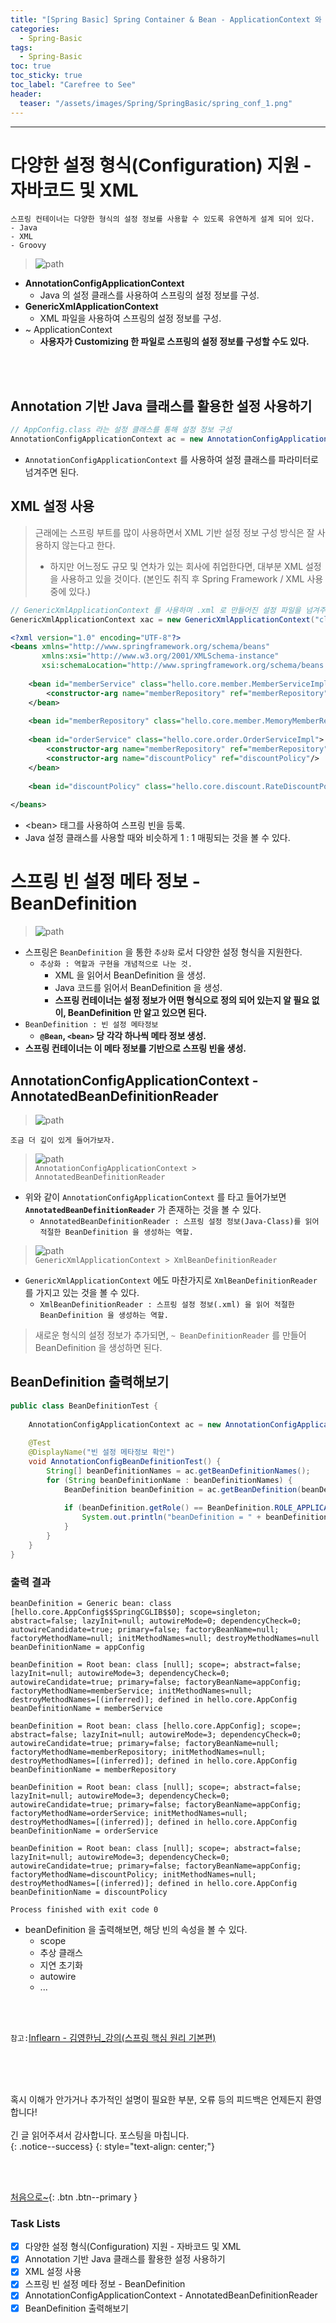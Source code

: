 ```yaml
---
title: "[Spring Basic] Spring Container & Bean - ApplicationContext 와 BeanFactory"
categories:
  - Spring-Basic
tags:
  - Spring-Basic
toc: true
toc_sticky: true
toc_label: "Carefree to See"
header:
  teaser: "/assets/images/Spring/SpringBasic/spring_conf_1.png"
---
```

<!-- Created by Chae Seungm Min - CarefreeLife
Visit my Programming blog: https://carefreelife98.github.io --> 
---

# 다양한 설정 형식(Configuration) 지원 - 자바코드 및 XML

```
스프링 컨테이너는 다양한 형식의 설정 정보를 사용할 수 있도록 유연하게 설계 되어 있다.
- Java
- XML
- Groovy
```

> ![path](/assets/images/Spring/SpringBasic/spring_conf_1.png)<br>
- **AnnotationConfigApplicationContext**
    - Java 의 설정 클래스를 사용하여 스프링의 설정 정보를 구성.
- **GenericXmlApplicationContext**
    - XML 파일을 사용하여 스프링의 설정 정보를 구성.
- ~ ApplicationContext
    - **사용자가 Customizing 한 파일로 스프링의 설정 정보를 구성할 수도 있다.**

<br><br>

## Annotation 기반 Java 클래스를 활용한 설정 사용하기
```java
// AppConfig.class 라는 설정 클래스를 통해 설정 정보 구성
AnnotationConfigApplicationContext ac = new AnnotationConfigApplicationContext(AppConfig.class)
```
- `AnnotationConfigApplicationContext` 를 사용하여 설정 클래스를 파라미터로 넘겨주면 된다.

## XML 설정 사용

> 근래에는 스프링 부트를 많이 사용하면서 XML 기반 설정 정보 구성 방식은 잘 사용하지 않는다고 한다.
> - 하지만 어느정도 규모 및 연차가 있는 회사에 취업한다면, 대부분 XML 설정을 사용하고 있을 것이다. (본인도 취직 후 Spring Framework / XML 사용 중에 있다.)

```java
// GenericXmlApplicationContext 를 사용하며 .xml 로 만들어진 설정 파일을 넘겨주자.
GenericXmlApplicationContext xac = new GenericXmlApplicationContext("classpath:applicationContext.xml"
```

```xml
<?xml version="1.0" encoding="UTF-8"?>  
<beans xmlns="http://www.springframework.org/schema/beans"  
       xmlns:xsi="http://www.w3.org/2001/XMLSchema-instance"  
       xsi:schemaLocation="http://www.springframework.org/schema/beans http://www.springframework.org/schema/beans/spring-beans.xsd">  
  
    <bean id="memberService" class="hello.core.member.MemberServiceImpl">  
        <constructor-arg name="memberRepository" ref="memberRepository"/>  
    </bean>  
  
    <bean id="memberRepository" class="hello.core.member.MemoryMemberRepository"/>  
  
    <bean id="orderService" class="hello.core.order.OrderServiceImpl">  
        <constructor-arg name="memberRepository" ref="memberRepository"/>  
        <constructor-arg name="discountPolicy" ref="discountPolicy"/>  
    </bean>  
  
    <bean id="discountPolicy" class="hello.core.discount.RateDiscountPolicy"/>  
  
</beans>
```

- \<bean> 태그를 사용하여 스프링 빈을 등록.
- Java 설정 클래스를 사용할 때와 비슷하게 1 : 1 매핑되는 것을 볼 수 있다.

# 스프링 빈 설정 메타 정보 - BeanDefinition

> ![path](/assets/images/Spring/SpringBasic/spring_conf_2.png)<br>
- 스프링은 `BeanDefinition` 을 통한 `추상화` 로서 다양한 설정 형식을 지원한다.
    - `추상화 : 역할과 구현을 개념적으로 나눈 것.`
        - XML 을 읽어서 BeanDefinition 을 생성.
        - Java 코드를 읽어서 BeanDefinition 을 생성.
        - **스프링 컨테이너는 설정 정보가 어떤 형식으로 정의 되어 있는지 알 필요 없이, BeanDefinition 만 알고 있으면 된다.**
- `BeanDefinition : 빈 설정 메타정보`
    - **`@Bean`, `<bean>` 당 각각 하나씩 메타 정보 생성.**
- **스프링 컨테이너는 이 메타 정보를 기반으로 스프링 빈을 생성.**

## AnnotationConfigApplicationContext - AnnotatedBeanDefinitionReader

> ![path](/assets/images/Spring/SpringBasic/spring_conf_3.png)<br>

```
조금 더 깊이 있게 들어가보자.
```

> ![path](/assets/images/Spring/SpringBasic/spring_conf_4.png)<br>
`AnnotationConfigApplicationContext > AnnotatedBeanDefinitionReader`<br>
- 위와 같이 `AnnotationConfigApplicationContext` 를 타고 들어가보면 **`AnnotatedBeanDefinitionReader`** 가 존재하는 것을 볼 수 있다.
    - `AnnotatedBeanDefinitionReader : 스프링 설정 정보(Java-Class)를 읽어 적절한 BeanDefinition 을 생성하는 역할.`

> ![path](/assets/images/Spring/SpringBasic/spring_conf_5.png)<br>
`GenericXmlApplicationContext > XmlBeanDefinitionReader`
- `GenericXmlApplicationContext` 에도 마찬가지로 `XmlBeanDefinitionReader` 를 가지고 있는 것을 볼 수 있다.
    - `XmlBeanDefinitionReader : 스프링 설정 정보(.xml) 을 읽어 적절한 BeanDefinition 을 생성하는 역할.`

> 새로운 형식의 설정 정보가 추가되면, `~ BeanDefinitionReader` 를 만들어 BeanDefinition 을 생성하면 된다.

## BeanDefinition 출력해보기

```java
public class BeanDefinitionTest {  
  
    AnnotationConfigApplicationContext ac = new AnnotationConfigApplicationContext(AppConfig.class);  
  
    @Test  
    @DisplayName("빈 설정 메타정보 확인")  
    void AnnotationConfigBeanDefinitionTest() {  
        String[] beanDefinitionNames = ac.getBeanDefinitionNames();  
        for (String beanDefinitionName : beanDefinitionNames) {  
            BeanDefinition beanDefinition = ac.getBeanDefinition(beanDefinitionName);  
  
            if (beanDefinition.getRole() == BeanDefinition.ROLE_APPLICATION) {  
                System.out.println("beanDefinition = " + beanDefinition + " beanDefinitionName = " + beanDefinitionName);  
            }  
        }  
    }  
}
```

### 출력 결과
```
beanDefinition = Generic bean: class [hello.core.AppConfig$$SpringCGLIB$$0]; scope=singleton; abstract=false; lazyInit=null; autowireMode=0; dependencyCheck=0; autowireCandidate=true; primary=false; factoryBeanName=null; factoryMethodName=null; initMethodNames=null; destroyMethodNames=null
beanDefinitionName = appConfig

beanDefinition = Root bean: class [null]; scope=; abstract=false; lazyInit=null; autowireMode=3; dependencyCheck=0; autowireCandidate=true; primary=false; factoryBeanName=appConfig; factoryMethodName=memberService; initMethodNames=null; destroyMethodNames=[(inferred)]; defined in hello.core.AppConfig
beanDefinitionName = memberService

beanDefinition = Root bean: class [hello.core.AppConfig]; scope=; abstract=false; lazyInit=null; autowireMode=3; dependencyCheck=0; autowireCandidate=true; primary=false; factoryBeanName=null; factoryMethodName=memberRepository; initMethodNames=null; destroyMethodNames=[(inferred)]; defined in hello.core.AppConfig
beanDefinitionName = memberRepository

beanDefinition = Root bean: class [null]; scope=; abstract=false; lazyInit=null; autowireMode=3; dependencyCheck=0; autowireCandidate=true; primary=false; factoryBeanName=appConfig; factoryMethodName=orderService; initMethodNames=null; destroyMethodNames=[(inferred)]; defined in hello.core.AppConfig
beanDefinitionName = orderService

beanDefinition = Root bean: class [null]; scope=; abstract=false; lazyInit=null; autowireMode=3; dependencyCheck=0; autowireCandidate=true; primary=false; factoryBeanName=appConfig; factoryMethodName=discountPolicy; initMethodNames=null; destroyMethodNames=[(inferred)]; defined in hello.core.AppConfig
beanDefinitionName = discountPolicy

Process finished with exit code 0

```
- beanDefinition 을 출력해보면, 해당 빈의 속성을 볼 수 있다.
    - scope
    - 추상 클래스
    - 지연 초기화
    - autowire
    - ...

<br><br>

`참고:`[Inflearn - 김영한님_강의(스프링 핵심 원리 기본편)](https://www.inflearn.com/course/%EC%8A%A4%ED%94%84%EB%A7%81-%ED%95%B5%EC%8B%AC-%EC%9B%90%EB%A6%AC-%EA%B8%B0%EB%B3%B8%ED%8E%B8)<br><br>

<br><br>

혹시 이해가 안가거나 추가적인 설명이 필요한 부분, 오류 등의 피드백은 언제든지 환영합니다!<br><br>
긴 글 읽어주셔서 감사합니다. 포스팅을 마칩니다.<br>
{: .notice--success}
{: style="text-align: center;"}

<br><br>

[처음으로~](#){: .btn .btn--primary }

### Task Lists

>

- [x] 다양한 설정 형식(Configuration) 지원 - 자바코드 및 XML
- [x] Annotation 기반 Java 클래스를 활용한 설정 사용하기
- [x] XML 설정 사용
- [x] 스프링 빈 설정 메타 정보 - BeanDefinition
- [x] AnnotationConfigApplicationContext - AnnotatedBeanDefinitionReader
- [x] BeanDefinition 출력해보기
